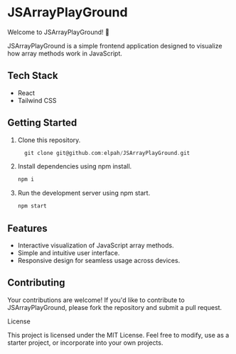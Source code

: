 # JSArrayPlayGround
Welcome to JSArrayPlayGround! 🚀

JSArrayPlayGround is a simple frontend application designed to visualize how array methods work in JavaScript.

## Tech Stack ##
- React
- Tailwind CSS
  
## Getting Started ##

1. Clone this repository.
    ```c
      git clone git@github.com:elpah/JSArrayPlayGround.git

2. Install dependencies using npm install.
    ```c
    npm i
    
3. Run the development server using npm start.
    ```c
    npm start
    
## Features ##

- Interactive visualization of JavaScript array methods.
- Simple and intuitive user interface.
- Responsive design for seamless usage across devices.

  
## Contributing ##

Your contributions are welcome! If you'd like to contribute to JSArrayPlayGround, please fork the repository and submit a pull request.

License

This project is licensed under the MIT License.
Feel free to modify, use as a starter project, or incorporate into your own projects.
